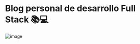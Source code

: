 # Blog personal de desarrollo Full Stack 📚💻

![image](https://user-images.githubusercontent.com/77818407/178224138-59ada792-f06b-42af-8ad4-34e205cdcfbc.png)

